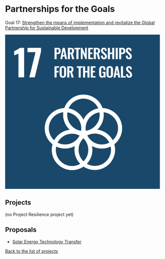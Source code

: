 # Partnerships for the Goals

Goal 17: [Strengthen the means of implementation and revitalize the Global Partnership for Sustainable Development](https://sdgs.un.org/goals/goal17)

[![Goal 17](../images/sdgs/E-WEB-Goal-17.png)](https://sdgs.un.org/goals/goal17)

## Projects

(no Project Resilience project yet)

## Proposals

- [Solar Energy Technology Transfer](../proposals/technology_transfer)

[Back to the list of projects](../README)